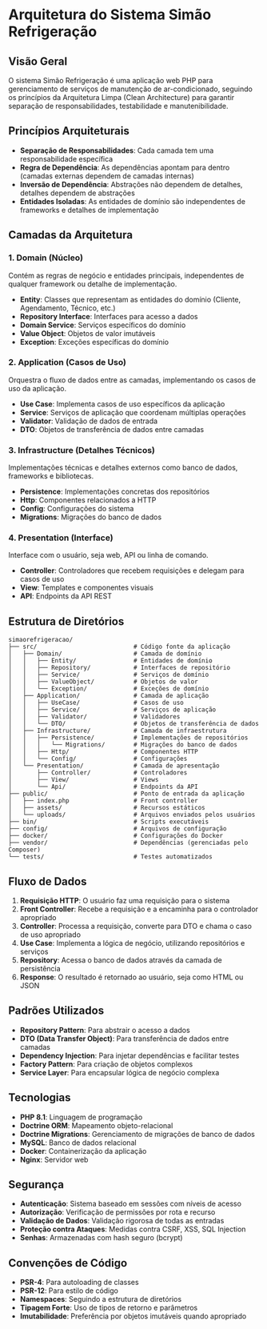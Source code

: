 # Arquitetura do Sistema Simão Refrigeração

## Visão Geral
O sistema Simão Refrigeração é uma aplicação web PHP para gerenciamento de serviços de manutenção de ar-condicionado, seguindo os princípios da Arquitetura Limpa (Clean Architecture) para garantir separação de responsabilidades, testabilidade e manutenibilidade.

## Princípios Arquiteturais

- **Separação de Responsabilidades**: Cada camada tem uma responsabilidade específica
- **Regra de Dependência**: As dependências apontam para dentro (camadas externas dependem de camadas internas)
- **Inversão de Dependência**: Abstrações não dependem de detalhes, detalhes dependem de abstrações
- **Entidades Isoladas**: As entidades de domínio são independentes de frameworks e detalhes de implementação

## Camadas da Arquitetura

### 1. Domain (Núcleo)
Contém as regras de negócio e entidades principais, independentes de qualquer framework ou detalhe de implementação.

- **Entity**: Classes que representam as entidades do domínio (Cliente, Agendamento, Técnico, etc.)
- **Repository Interface**: Interfaces para acesso a dados
- **Domain Service**: Serviços específicos do domínio
- **Value Object**: Objetos de valor imutáveis
- **Exception**: Exceções específicas do domínio

### 2. Application (Casos de Uso)
Orquestra o fluxo de dados entre as camadas, implementando os casos de uso da aplicação.

- **Use Case**: Implementa casos de uso específicos da aplicação
- **Service**: Serviços de aplicação que coordenam múltiplas operações
- **Validator**: Validação de dados de entrada
- **DTO**: Objetos de transferência de dados entre camadas

### 3. Infrastructure (Detalhes Técnicos)
Implementações técnicas e detalhes externos como banco de dados, frameworks e bibliotecas.

- **Persistence**: Implementações concretas dos repositórios
- **Http**: Componentes relacionados a HTTP
- **Config**: Configurações do sistema
- **Migrations**: Migrações do banco de dados

### 4. Presentation (Interface)
Interface com o usuário, seja web, API ou linha de comando.

- **Controller**: Controladores que recebem requisições e delegam para casos de uso
- **View**: Templates e componentes visuais
- **API**: Endpoints da API REST

## Estrutura de Diretórios

```
simaorefrigeracao/
├── src/                           # Código fonte da aplicação
│   ├── Domain/                    # Camada de domínio
│   │   ├── Entity/                # Entidades de domínio
│   │   ├── Repository/            # Interfaces de repositório
│   │   ├── Service/               # Serviços de domínio
│   │   ├── ValueObject/           # Objetos de valor
│   │   └── Exception/             # Exceções de domínio
│   ├── Application/               # Camada de aplicação
│   │   ├── UseCase/               # Casos de uso
│   │   ├── Service/               # Serviços de aplicação
│   │   ├── Validator/             # Validadores
│   │   └── DTO/                   # Objetos de transferência de dados
│   ├── Infrastructure/            # Camada de infraestrutura
│   │   ├── Persistence/           # Implementações de repositórios
│   │   │   └── Migrations/        # Migrações do banco de dados
│   │   ├── Http/                  # Componentes HTTP
│   │   └── Config/                # Configurações
│   └── Presentation/              # Camada de apresentação
│       ├── Controller/            # Controladores
│       ├── View/                  # Views
│       └── Api/                   # Endpoints da API
├── public/                        # Ponto de entrada da aplicação
│   ├── index.php                  # Front controller
│   ├── assets/                    # Recursos estáticos
│   └── uploads/                   # Arquivos enviados pelos usuários
├── bin/                           # Scripts executáveis
├── config/                        # Arquivos de configuração
├── docker/                        # Configurações do Docker
├── vendor/                        # Dependências (gerenciadas pelo Composer)
└── tests/                         # Testes automatizados
```

## Fluxo de Dados

1. **Requisição HTTP**: O usuário faz uma requisição para o sistema
2. **Front Controller**: Recebe a requisição e a encaminha para o controlador apropriado
3. **Controller**: Processa a requisição, converte para DTO e chama o caso de uso apropriado
4. **Use Case**: Implementa a lógica de negócio, utilizando repositórios e serviços
5. **Repository**: Acessa o banco de dados através da camada de persistência
6. **Response**: O resultado é retornado ao usuário, seja como HTML ou JSON

## Padrões Utilizados

- **Repository Pattern**: Para abstrair o acesso a dados
- **DTO (Data Transfer Object)**: Para transferência de dados entre camadas
- **Dependency Injection**: Para injetar dependências e facilitar testes
- **Factory Pattern**: Para criação de objetos complexos
- **Service Layer**: Para encapsular lógica de negócio complexa

## Tecnologias

- **PHP 8.1**: Linguagem de programação
- **Doctrine ORM**: Mapeamento objeto-relacional
- **Doctrine Migrations**: Gerenciamento de migrações de banco de dados
- **MySQL**: Banco de dados relacional
- **Docker**: Containerização da aplicação
- **Nginx**: Servidor web

## Segurança

- **Autenticação**: Sistema baseado em sessões com níveis de acesso
- **Autorização**: Verificação de permissões por rota e recurso
- **Validação de Dados**: Validação rigorosa de todas as entradas
- **Proteção contra Ataques**: Medidas contra CSRF, XSS, SQL Injection
- **Senhas**: Armazenadas com hash seguro (bcrypt)

## Convenções de Código

- **PSR-4**: Para autoloading de classes
- **PSR-12**: Para estilo de código
- **Namespaces**: Seguindo a estrutura de diretórios
- **Tipagem Forte**: Uso de tipos de retorno e parâmetros
- **Imutabilidade**: Preferência por objetos imutáveis quando apropriado